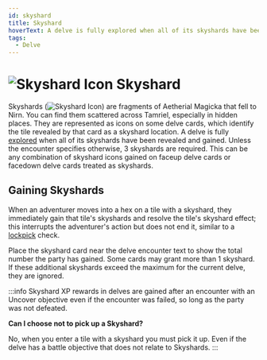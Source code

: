 ```yaml
---
id: skyshard
title: Skyshard
hoverText: A delve is fully explored when all of its skyshards have been revealed and gained. Unless the encounter specifies otherwise, 3 skyshards are required.
tags:
  - Delve
---
```


# <img src="/icons/skyshard.svg" alt="Skyshard Icon" /> Skyshard

Skyshards (<img src="/icons/skyshard.svg" alt="Skyshard Icon" className="icon-svg" />) are fragments of Aetherial Magicka that fell to Nirn. You can find them scattered across Tamriel, especially in hidden places. They are represented as icons on some delve cards, which identify the tile revealed by that card as a skyshard location. A delve is fully [explored](/docs/battles/types/delve/exploration) when all of its skyshards have been revealed and gained. Unless the encounter specifies otherwise, 3 skyshards are required. This can be any combination of skyshard icons gained on faceup delve cards or facedown delve cards treated as skyshards.

## Gaining Skyshards

When an adventurer moves into a hex on a tile with a skyshard, they immediately gain that tile's skyshards and resolve the tile's skyshard effect; this interrupts the adventurer's action but does not end it, similar to a [lockpick](/docs/glossary/lockpicking) check.

Place the skyshard card near the delve encounter text to show the total number the party has gained. Some cards may grant more than 1 skyshard. If these additional skyshards exceed the maximum for the current delve, they are ignored.

:::info
Skyshard XP rewards in delves are gained after an encounter with an Uncover objective even if the encounter was failed, so long as the party was not defeated.

**Can I choose not to pick up a Skyshard?**

No, when you enter a tile with a skyshard you must pick it up. Even if the delve has a battle objective that does not relate to Skyshards.
:::
